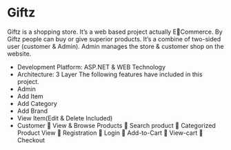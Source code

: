 # Giftz
Giftz is a shopping store. It’s a web based project actually ECommerce. By Giftz people can buy or give superior products. It’s a
combine of two-sided user (customer & Admin). Admin manages the 
store & customer shop on the website.
- Development Platform: ASP.NET & WEB Technology
- Architecture: 3 Layer
The following features have included in this project.
- Admin
- Add Item
- Add Category
- Add Brand
- View Item(Edit & Delete Included)
- Customer
 View & Browse Products
 Search product
 Categorized Product View
 Registration
 Login
 Add-to-Cart
 View-cart
 Checkout
